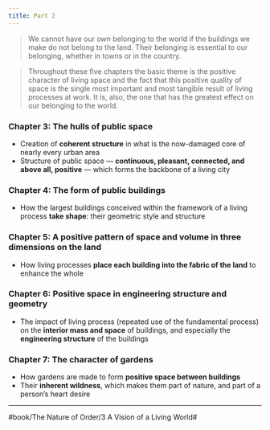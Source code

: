 ```yaml
---
title: Part 2
---
```


> We cannot have our *own* belonging to the world if the buildings we make  do not belong to the land. Their belonging is essential to our belonging, whether in towns or in the country.

> Throughout these five chapters the basic theme is the positive character of living space and the fact that this positive quality of space is the single most important and most tangible result of living processes at work. It is, also, the one that has the greatest effect on our belonging to the world.

### Chapter 3: The hulls of public space
- Creation of **coherent structure** in what is the now-damaged core of nearly every urban area
- Structure of public space — **continuous, pleasant, connected, and above all, positive** — which forms the backbone of a living city

### Chapter 4: The form of public buildings
- How the largest buildings conceived within the framework of a living process **take shape**: their geometric style and structure

### Chapter 5: A positive pattern of space and volume in three dimensions on the land
- How living processes **place each building into the fabric of the land** to enhance the whole

### Chapter 6: Positive space in engineering structure and geometry
- The impact of living process (repeated use of the fundamental process) on the **interior mass and space** of buildings, and especially the **engineering structure** of the buildings

### Chapter 7: The character of gardens
- How gardens are made to form **positive space between buildings**
- Their **inherent wildness**, which makes them part of nature, and part of a person’s heart desire

---

#book/The Nature of Order/3 A Vision of a Living World#